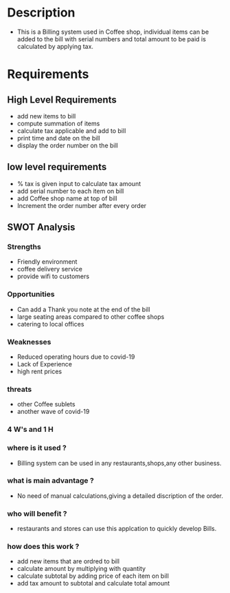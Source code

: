 # Description
* This is a Billing system used in Coffee shop, individual items can be added to the bill with serial numbers and total amount to be paid is calculated by applying tax.

# Requirements

## High Level Requirements
* add new items to bill
* compute summation of items
* calculate tax applicable and add to bill
* print time and date on the bill
* display the order number on the bill

## low level requirements
* % tax is given input to calculate tax amount
* add serial number to each item on bill
* add Coffee shop name at top of bill
* Increment the order number after every order

## SWOT Analysis

### Strengths
* Friendly environment
* coffee delivery service
* provide wifi to customers

### Opportunities 
* Can add a Thank you note at the end of the bill
* large seating areas compared to other coffee shops
* catering to local offices

### Weaknesses
* Reduced operating hours due to covid-19
* Lack of Experience
* high rent prices

### threats
* other Coffee sublets
* another wave of covid-19

### 4 W's and 1 H

### where is it used ? 
* Billing system can be used in any restaurants,shops,any other business.

### what is main advantage ?
* No need of manual calculations,giving a detailed discription of the order.

### who will benefit ?
* restaurants and stores can use this applcation to quickly develop Bills.

### how does this work ?
* add new items that are ordred to bill
* calculate amount by multiplying with quantity
* calculate subtotal by adding price of each item on bill
* add tax amount to subtotal and calculate total amount
